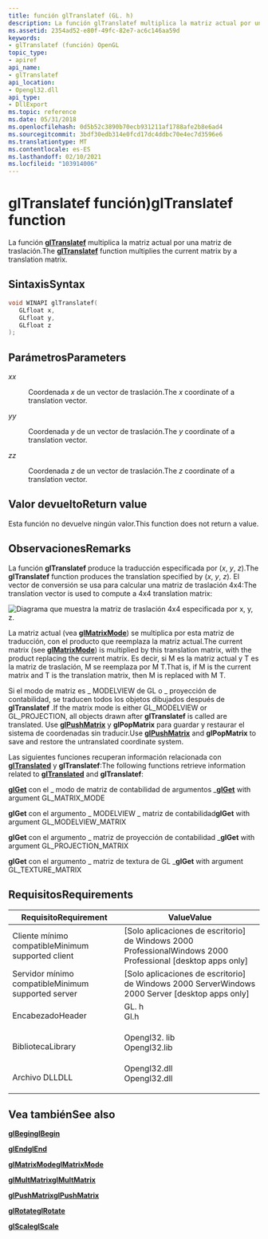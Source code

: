 ```yaml
---
title: función glTranslatef (GL. h)
description: La función glTranslatef multiplica la matriz actual por una matriz de traslación.
ms.assetid: 2354ad52-e80f-49fc-82e7-ac6c146aa59d
keywords:
- glTranslatef (función) OpenGL
topic_type:
- apiref
api_name:
- glTranslatef
api_location:
- Opengl32.dll
api_type:
- DllExport
ms.topic: reference
ms.date: 05/31/2018
ms.openlocfilehash: 0d5b52c3890b70ecb931211af1788afe2b8e6ad4
ms.sourcegitcommit: 3bdf30edb314e0fcd17dc4ddbc70e4ec7d3596e6
ms.translationtype: MT
ms.contentlocale: es-ES
ms.lasthandoff: 02/10/2021
ms.locfileid: "103914006"
---
```

# <a name="gltranslatef-function"></a><span data-ttu-id="959af-104">glTranslatef función)</span><span class="sxs-lookup"><span data-stu-id="959af-104">glTranslatef function</span></span>

<span data-ttu-id="959af-105">La función [**glTranslatef**](gltranslate.md) multiplica la matriz actual por una matriz de traslación.</span><span class="sxs-lookup"><span data-stu-id="959af-105">The [**glTranslatef**](gltranslate.md) function multiplies the current matrix by a translation matrix.</span></span>

## <a name="syntax"></a><span data-ttu-id="959af-106">Sintaxis</span><span class="sxs-lookup"><span data-stu-id="959af-106">Syntax</span></span>


```C++
void WINAPI glTranslatef(
   GLfloat x,
   GLfloat y,
   GLfloat z
);
```



## <a name="parameters"></a><span data-ttu-id="959af-107">Parámetros</span><span class="sxs-lookup"><span data-stu-id="959af-107">Parameters</span></span>

<dl> <dt>

<span data-ttu-id="959af-108">*x*</span><span class="sxs-lookup"><span data-stu-id="959af-108">*x*</span></span> 
</dt> <dd>

<span data-ttu-id="959af-109">Coordenada *x* de un vector de traslación.</span><span class="sxs-lookup"><span data-stu-id="959af-109">The *x* coordinate of a translation vector.</span></span>

</dd> <dt>

<span data-ttu-id="959af-110">*y*</span><span class="sxs-lookup"><span data-stu-id="959af-110">*y*</span></span> 
</dt> <dd>

<span data-ttu-id="959af-111">Coordenada *y* de un vector de traslación.</span><span class="sxs-lookup"><span data-stu-id="959af-111">The *y* coordinate of a translation vector.</span></span>

</dd> <dt>

<span data-ttu-id="959af-112">*z*</span><span class="sxs-lookup"><span data-stu-id="959af-112">*z*</span></span> 
</dt> <dd>

<span data-ttu-id="959af-113">Coordenada *z* de un vector de traslación.</span><span class="sxs-lookup"><span data-stu-id="959af-113">The *z* coordinate of a translation vector.</span></span>

</dd> </dl>

## <a name="return-value"></a><span data-ttu-id="959af-114">Valor devuelto</span><span class="sxs-lookup"><span data-stu-id="959af-114">Return value</span></span>

<span data-ttu-id="959af-115">Esta función no devuelve ningún valor.</span><span class="sxs-lookup"><span data-stu-id="959af-115">This function does not return a value.</span></span>

## <a name="remarks"></a><span data-ttu-id="959af-116">Observaciones</span><span class="sxs-lookup"><span data-stu-id="959af-116">Remarks</span></span>

<span data-ttu-id="959af-117">La función **glTranslatef** produce la traducción especificada por (*x*, *y*, *z*).</span><span class="sxs-lookup"><span data-stu-id="959af-117">The **glTranslatef** function produces the translation specified by (*x*, *y*, *z*).</span></span> <span data-ttu-id="959af-118">El vector de conversión se usa para calcular una matriz de traslación 4x4:</span><span class="sxs-lookup"><span data-stu-id="959af-118">The translation vector is used to compute a 4x4 translation matrix:</span></span>

![Diagrama que muestra la matriz de traslación 4x4 especificada por x, y, z.](images/trans01.png)

<span data-ttu-id="959af-120">La matriz actual (vea [**glMatrixMode**](glmatrixmode.md)) se multiplica por esta matriz de traducción, con el producto que reemplaza la matriz actual.</span><span class="sxs-lookup"><span data-stu-id="959af-120">The current matrix (see [**glMatrixMode**](glmatrixmode.md)) is multiplied by this translation matrix, with the product replacing the current matrix.</span></span> <span data-ttu-id="959af-121">Es decir, si M es la matriz actual y T es la matriz de traslación, M se reemplaza por M T.</span><span class="sxs-lookup"><span data-stu-id="959af-121">That is, if M is the current matrix and T is the translation matrix, then M is replaced with M T.</span></span>

<span data-ttu-id="959af-122">Si el modo de matriz es \_ MODELVIEW de GL o \_ proyección de contabilidad, se traducen todos los objetos dibujados después de **glTranslatef** .</span><span class="sxs-lookup"><span data-stu-id="959af-122">If the matrix mode is either GL\_MODELVIEW or GL\_PROJECTION, all objects drawn after **glTranslatef** is called are translated.</span></span> <span data-ttu-id="959af-123">Use [**glPushMatrix**](glpushmatrix.md) y **glPopMatrix** para guardar y restaurar el sistema de coordenadas sin traducir.</span><span class="sxs-lookup"><span data-stu-id="959af-123">Use [**glPushMatrix**](glpushmatrix.md) and **glPopMatrix** to save and restore the untranslated coordinate system.</span></span>

<span data-ttu-id="959af-124">Las siguientes funciones recuperan información relacionada con [**glTranslated**](gltranslate.md) y **glTranslatef**:</span><span class="sxs-lookup"><span data-stu-id="959af-124">The following functions retrieve information related to [**glTranslated**](gltranslate.md) and **glTranslatef**:</span></span>

<span data-ttu-id="959af-125">[**glGet**](glgetbooleanv--glgetdoublev--glgetfloatv--glgetintegerv.md) con el \_ modo de matriz de contabilidad de argumentos \_</span><span class="sxs-lookup"><span data-stu-id="959af-125">[**glGet**](glgetbooleanv--glgetdoublev--glgetfloatv--glgetintegerv.md) with argument GL\_MATRIX\_MODE</span></span>

<span data-ttu-id="959af-126">**glGet** con el argumento \_ MODELVIEW \_ matriz de contabilidad</span><span class="sxs-lookup"><span data-stu-id="959af-126">**glGet** with argument GL\_MODELVIEW\_MATRIX</span></span>

<span data-ttu-id="959af-127">**glGet** con el argumento \_ matriz de proyección de contabilidad \_</span><span class="sxs-lookup"><span data-stu-id="959af-127">**glGet** with argument GL\_PROJECTION\_MATRIX</span></span>

<span data-ttu-id="959af-128">**glGet** con el argumento \_ matriz de textura de GL \_</span><span class="sxs-lookup"><span data-stu-id="959af-128">**glGet** with argument GL\_TEXTURE\_MATRIX</span></span>

## <a name="requirements"></a><span data-ttu-id="959af-129">Requisitos</span><span class="sxs-lookup"><span data-stu-id="959af-129">Requirements</span></span>



| <span data-ttu-id="959af-130">Requisito</span><span class="sxs-lookup"><span data-stu-id="959af-130">Requirement</span></span> | <span data-ttu-id="959af-131">Value</span><span class="sxs-lookup"><span data-stu-id="959af-131">Value</span></span> |
|-------------------------------------|-----------------------------------------------------------------------------------------|
| <span data-ttu-id="959af-132">Cliente mínimo compatible</span><span class="sxs-lookup"><span data-stu-id="959af-132">Minimum supported client</span></span><br/> | <span data-ttu-id="959af-133">\[Solo aplicaciones de escritorio\] de Windows 2000 Professional</span><span class="sxs-lookup"><span data-stu-id="959af-133">Windows 2000 Professional \[desktop apps only\]</span></span><br/>                              |
| <span data-ttu-id="959af-134">Servidor mínimo compatible</span><span class="sxs-lookup"><span data-stu-id="959af-134">Minimum supported server</span></span><br/> | <span data-ttu-id="959af-135">\[Solo aplicaciones de escritorio\] de Windows 2000 Server</span><span class="sxs-lookup"><span data-stu-id="959af-135">Windows 2000 Server \[desktop apps only\]</span></span><br/>                                    |
| <span data-ttu-id="959af-136">Encabezado</span><span class="sxs-lookup"><span data-stu-id="959af-136">Header</span></span><br/>                   | <dl> <span data-ttu-id="959af-137"><dt>GL. h</dt></span><span class="sxs-lookup"><span data-stu-id="959af-137"><dt>Gl.h</dt></span></span> </dl>         |
| <span data-ttu-id="959af-138">Biblioteca</span><span class="sxs-lookup"><span data-stu-id="959af-138">Library</span></span><br/>                  | <dl> <span data-ttu-id="959af-139"><dt>Opengl32. lib</dt></span><span class="sxs-lookup"><span data-stu-id="959af-139"><dt>Opengl32.lib</dt></span></span> </dl> |
| <span data-ttu-id="959af-140">Archivo DLL</span><span class="sxs-lookup"><span data-stu-id="959af-140">DLL</span></span><br/>                      | <dl> <span data-ttu-id="959af-141"><dt>Opengl32.dll</dt></span><span class="sxs-lookup"><span data-stu-id="959af-141"><dt>Opengl32.dll</dt></span></span> </dl> |



## <a name="see-also"></a><span data-ttu-id="959af-142">Vea también</span><span class="sxs-lookup"><span data-stu-id="959af-142">See also</span></span>

<dl> <dt>

[<span data-ttu-id="959af-143">**glBegin**</span><span class="sxs-lookup"><span data-stu-id="959af-143">**glBegin**</span></span>](glbegin.md)
</dt> <dt>

[<span data-ttu-id="959af-144">**glEnd**</span><span class="sxs-lookup"><span data-stu-id="959af-144">**glEnd**</span></span>](glend.md)
</dt> <dt>

[<span data-ttu-id="959af-145">**glMatrixMode**</span><span class="sxs-lookup"><span data-stu-id="959af-145">**glMatrixMode**</span></span>](glmatrixmode.md)
</dt> <dt>

[<span data-ttu-id="959af-146">**glMultMatrix**</span><span class="sxs-lookup"><span data-stu-id="959af-146">**glMultMatrix**</span></span>](glmultmatrix.md)
</dt> <dt>

[<span data-ttu-id="959af-147">**glPushMatrix**</span><span class="sxs-lookup"><span data-stu-id="959af-147">**glPushMatrix**</span></span>](glpushmatrix.md)
</dt> <dt>

[<span data-ttu-id="959af-148">**glRotate**</span><span class="sxs-lookup"><span data-stu-id="959af-148">**glRotate**</span></span>](glrotate.md)
</dt> <dt>

[<span data-ttu-id="959af-149">**glScale**</span><span class="sxs-lookup"><span data-stu-id="959af-149">**glScale**</span></span>](glscale.md)
</dt> </dl>

 

 





